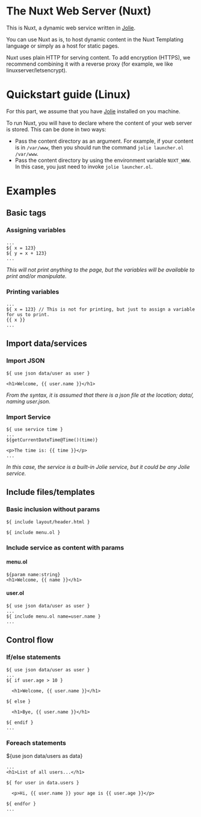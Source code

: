 # The Nuxt Web Server (Nuxt)
This is Nuxt, a dynamic web service written in <a href="https://www.jolie-lang.org/">Jolie</a>.

You can use Nuxt as is, to host dynamic content in the Nuxt Templating language or simply as a host for static pages.

Nuxt uses plain HTTP for serving content. To add encryption (HTTPS), we recommend combining it with a reverse proxy (for example, we like linuxserver/letsencrypt).

<!--
# Quickstart guide (Docker)
With Docker, you can get started very quickly. First, pull the latest image: `docker pull lyngholm/nuxt`.

```
docker run -it --rm -v "$(pwd)"/myWWW:/web -e LEONARDO_WWW=/web -p 8080:8080 lyngholm/nuxt
```
Browse to <a href="">http://localhost:8080/</a>.
-->

# Quickstart guide (Linux)
For this part, we assume that you have <a href="https://www.jolie-lang.org/">Jolie</a> installed on you machine.

To run Nuxt, you will have to declare where the content of your web server is stored. This can be done in two ways:
- Pass the content directory as an argument. For example, if your content is in `/var/www`, then you should run the command `jolie launcher.ol /var/www`.
- Pass the content directory by using the environment variable `NUXT_WWW`. In this case, you just need to invoke `jolie launcher.ol`.

# Examples

## Basic tags
### Assigning variables
```
...
${ x = 123}
${ y = x + 123}
...
```
<i>This will not print anything to the page, but the variables will be available to print and/or manipulate.</i>

### Printing variables
```
...
${ x = 123} // This is not for printing, but just to assign a variable for us to print.
{{ x }}
...
```

## Import data/services
### Import JSON
```
${ use json data/user as user }

<h1>Welcome, {{ user.name }}</h1>
```
<i>From the syntax, it is assumed that there is a json file at the location; data/, naming user.json.</i>
### Import Service
```
${ use service time }
...
${getCurrentDateTime@Time()(time)}

<p>The time is: {{ time }}</p>
...
```
<i>In this case, the service is a built-in Jolie service, but it could be any Jolie service.</i>

## Include files/templates
### Basic inclusion without params
```
${ include layout/header.html }
```

```
${ include menu.ol }
```

### Include service as content with params
#### menu.ol
```
${param name:string}
<h1>Welcome, {{ name }}</h1>
```

#### user.ol

```
${ use json data/user as user }
...
${ include menu.ol name=user.name }
...
```


## Control flow
### If/else statements
```
${ use json data/user as user }
...
${ if user.age > 10 }

  <h1>Welcome, {{ user.name }}</h1>

${ else }

  <h1>Bye, {{ user.name }}</h1>

${ endif }
...
```

### Foreach statements
${use json data/users as data}
```
...
<h1>List of all users...</h1>

${ for user in data.users }

  <p>Hi, {{ user.name }} your age is {{ user.age }}</p>

${ endfor }
...
```
